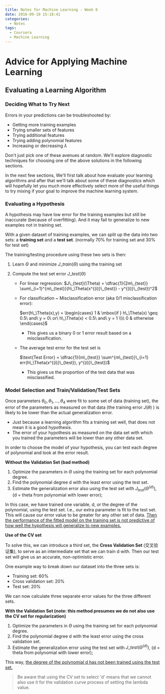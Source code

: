 ```yaml
---
title: Notes for Machine Learning - Week 6
date: 2016-09-10 15:18:41
categories:
  - Notes
tags:
  - Coursera
  - Machine Learning
---
```


# Advice for Applying Machine Learning

## Evaluating a Learning Algorithm

### Deciding What to Try Next

Errors in your predictions can be troubleshooted by:

* Getting more training examples
* Trying smaller sets of features
* Trying additional features
* Trying adding polynomial features
* Increasing or decreasing $\lambda$

Don't just pick one of these avenues at random. We'll explore diagnostic techniques for choosing one of the above solutions in the following sections.

In the next few sections, We'll first talk about how evaluate your learning algorithms and after that we'll talk about some of these diagnostics which will hopefully let you much more effectively select more of the useful things to try mixing if your goal to improve the machine learning system. 

<!--more-->

### Evaluating a Hypothesis

A hypothesis may have low error for the training examples but still be inaccurate (because of overfitting). And it may fail to generalize to new examples not in training set.

With a given dataset of training examples, we can split up the data into two sets: a **training set** and a **test set**. (normally 70% for training set and 30% for test set)

The training/testing procedure using these two sets is then:

1. Learn $\Theta$ and minimize $J\_{train}(\Theta)$ using the training set

2. Compute the test set error $J\_{test}(\Theta)$

   * For linear regression: $J\_{test}(\Theta) = \dfrac{1}{2m\_{test}} \sum\_{i=1}^{m\_{test}}(h\_\Theta(x^{(i)}\_{test}) - y^{(i)}\_{test})^2$

   * For classification ~ Misclassification error (aka 0/1 misclassification error): 

     $err(h\_\Theta(x),y) = \begin{cases} 1 & \mbox{if } h\_\Theta(x) \geq 0.5\ and\ y = 0\ or\ h\_\Theta(x) < 0.5\ and\ y = 1 \\\\ 0 & otherwise \end{cases}$

     *  This gives us a binary 0 or 1 error result based on a misclassification.

   * The average test error for the test set is

     $\text{Test Error} = \dfrac{1}{m\_{test}} \sum^{m\_{test}}\_{i=1} err(h\_\Theta(x^{(i)}\_{test}), y^{(i)}\_{test})$

     * This gives us the proportion of the test data that was misclassified.


### Model Selection and Train/Validation/Test Sets
Once parameters $\theta _0, \theta _1, \dots , \theta _4$ were fit to some set of data (training set), the error of the parameters as measured on that data (the training error $J(\theta)$ ) is likely to be lower than the actual generalization error.

* Just because a learning algorithm fits a training set well, that does not mean it is a good hypothesis.
* The error of your hypothesis as measured on the data set with which you trained the parameters will be lower than any other data set.

In order to choose the model of your hypothesis, you can test each degree of polynomial and look at the error result.

**Without the Validation Set (bad method)**

1. Optimize the parameters in $\Theta$ using the training set for each polynomial degree.
2. Find the polynomial degree d with the least error using the test set.
3. Estimate the generalization error also using the test set with $J_{test}(\Theta^{(d)})$, (d = theta from polynomial with lower error);

In this case, we have trained one variable, d, or the degree of the polynomial, using the test set. I.e., our extra parameter is fit to the test set. This will cause our error value to be greater for any other set of data. <u>Then the performance of the fitted model on the training set is not predictive of how well the hypothesis will generalize to new examples.</u>

**Use of the CV set**

To solve this, we can introduce a third set, the **Cross Validation Set** (交叉验证集), to serve as an intermediate set that we can train d with. Then our test set will give us an accurate, non-optimistic error.

One example way to break down our dataset into the three sets is:

* Training set: 60%
* Cross validation set: 20%
* Test set: 20%

We can now calculate three separate error values for the three different sets.

**With the Validation Set (note: this method presumes we do not also use the CV set for regularization)**

1. Optimize the parameters in $\Theta$ using the training set for each polynomial degree.
2. Find the polynomial degree d with the least error using the cross validation set.
3. Estimate the generalization error using the test set with $J\_{test}(\Theta^{(d)})$, (d = theta from polynomial with lower error);

This way, <u>the degree of the polynomial d has not been trained using the test set.</u>

> Be aware that using the CV set to select 'd' means that we cannot also use it for the validation curve process of setting the lambda value.



